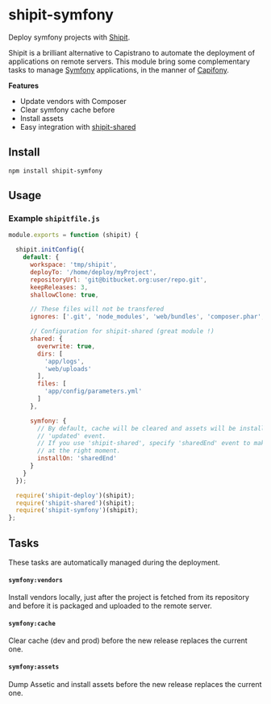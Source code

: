 # shipit-symfony

Deploy symfony projects with [Shipit](https://github.com/shipitjs/shipit).

Shipit is a brilliant alternative to Capistrano to automate the deployment of
applications on remote servers. This module bring some complementary tasks to
manage [Symfony](http://symfony.com) applications, in the manner of
[Capifony](https://github.com/everzet/capifony).

**Features**

 - Update vendors with Composer
 - Clear symfony cache before
 - Install assets
 - Easy integration with [shipit-shared](https://github.com/timkelty/shipit-shared)

## Install

```
npm install shipit-symfony
```

## Usage

### Example `shipitfile.js`

```js
module.exports = function (shipit) {

  shipit.initConfig({
    default: {
      workspace: 'tmp/shipit',
      deployTo: '/home/deploy/myProject',
      repositoryUrl: 'git@bitbucket.org:user/repo.git',
      keepReleases: 3,
      shallowClone: true,

      // These files will not be transfered
      ignores: ['.git', 'node_modules', 'web/bundles', 'composer.phar', 'app/cache', 'app/logs'],

      // Configuration for shipit-shared (great module !)
      shared: {
        overwrite: true,
        dirs: [
          'app/logs',
          'web/uploads'
        ],
        files: [
          'app/config/parameters.yml'
        ]
      },

      symfony: {
        // By default, cache will be cleared and assets will be install on
        // 'updated' event.
        // If you use 'shipit-shared', specify 'sharedEnd' event to make that task start
        // at the right moment.
        installOn: 'sharedEnd'
      }
    }
  });

  require('shipit-deploy')(shipit);
  require('shipit-shared')(shipit);
  require('shipit-symfony')(shipit);
};
```

## Tasks

These tasks are automatically managed during the deployment.

#### `symfony:vendors`
Install vendors locally, just after the project is fetched from its repository
and before it is packaged and uploaded to the remote server.

#### `symfony:cache`
Clear cache (dev and prod) before the new release replaces the current one.

#### `symfony:assets`
Dump Assetic and install assets before the new release replaces the current one.
